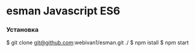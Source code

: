 # esman Javascript ES6

<h3>Установка</h3>

$ git clone git@github.com:webivan1/esman.git ./
$ npm istall
$ npm start
